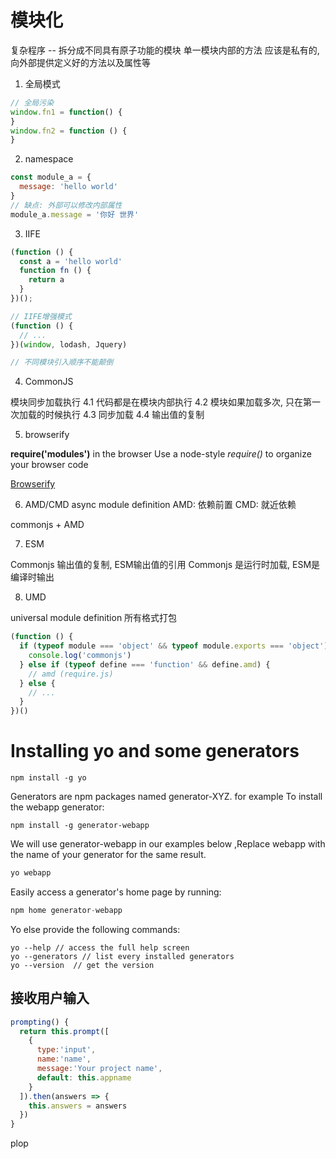 # 模块化

  复杂程序 -- 拆分成不同具有原子功能的模块
  单一模块内部的方法 应该是私有的, 向外部提供定义好的方法以及属性等

1.  全局模式

```js
// 全局污染
window.fn1 = function() {
}
window.fn2 = function () {
}
```
2. namespace

```js
const module_a = {
  message: 'hello world'
}
// 缺点: 外部可以修改内部属性
module_a.message = '你好 世界'
```

3. IIFE

```js
(function () {
  const a = 'hello world'
  function fn () {
    return a
  }
})();

// IIFE增强模式
(function () {
  // ...
})(window, lodash, Jquery)

// 不同模块引入顺序不能颠倒
```
4. CommonJS

  模块同步加载执行
  4.1 代码都是在模块内部执行
  4.2 模块如果加载多次, 只在第一次加载的时候执行
  4.3 同步加载
  4.4 输出值的复制

5. browserify

**require('modules')** in the browser
Use a node-style *require()* to organize your browser code

[Browserify](https://www.npmmirror.com/package/browserify)

6. AMD/CMD
  async module definition
  AMD: 依赖前置
  CMD: 就近依赖

  commonjs + AMD

7. ESM

  Commonjs 输出值的复制, ESM输出值的引用
  Commonjs 是运行时加载, ESM是编译时输出

8. UMD

  universal module definition
  所有格式打包
```js
(function () {
  if (typeof module === 'object' && typeof module.exports === 'object') {
    console.log('commonjs')
  } else if (typeof define === 'function' && define.amd) {
    // amd (require.js)
  } else {
    // ...
  }
})()
```

# Installing yo and some generators

```shell
npm install -g yo
```
  Generators are npm packages named generator-XYZ.
  for example To install the webapp generator:

```shell
npm install -g generator-webapp
```

  We will use generator-webapp in our examples below ,Replace webapp with the name of your generator
  for the same result.
```js
yo webapp
```
  Easily access a generator's home page by running:
```js
npm home generator-webapp
```
  Yo else provide the following commands:
```shell
yo --help // access the full help screen
yo --generators // list every installed generators
yo --version  // get the version
```

## 接收用户输入
```js
prompting() {
  return this.prompt([
    {
      type:'input',
      name:'name',
      message:'Your project name',
      default: this.appname
    }
  ]).then(answers => {
    this.answers = answers
  })
}
```

  plop



